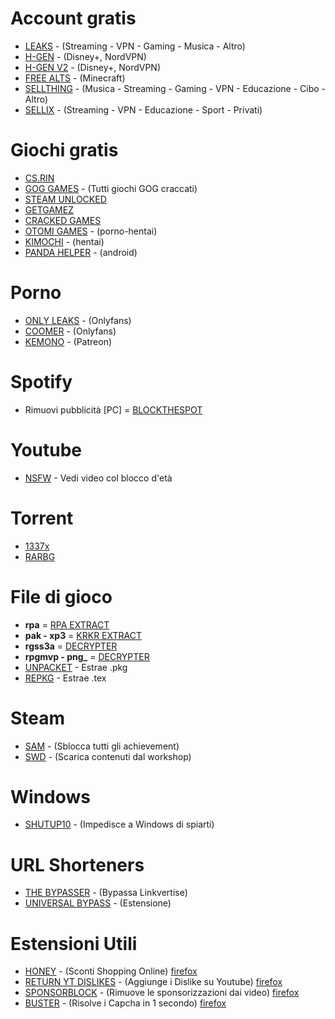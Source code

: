 # Account gratis
- [LEAKS](https://leak.sx/) - (Streaming - VPN - Gaming - Musica - Altro)
- [H-GEN](https://h-gen.to/) - (Disney+, NordVPN)
- [H-GEN V2](https://beta.h-gen.to/) - (Disney+, NordVPN)
- [FREE ALTS](https://freealts.pw/minecraft) - (Minecraft)
- [SELLTHING](https://sellthing.co/) - (Musica - Streaming - Gaming - VPN - Educazione - Cibo - Altro)
- [SELLIX](https://accountslayer.sellix.io/) - (Streaming - VPN - Educazione - Sport - Privati)

# Giochi gratis
- [CS.RIN](https://cs.rin.ru/forum/)
- [GOG GAMES](https://gog-games.com/) - (Tutti giochi GOG craccati)
- [STEAM UNLOCKED](https://steamunlocked.net/)
- [GETGAMEZ](https://getgamez.net/)
- [CRACKED GAMES](https://cracked-games.org/)
- [OTOMI GAMES](https://otomi-games.com/) - (porno-hentai)
- [KIMOCHI](https://kimochi.info/) - (hentai)
- [PANDA HELPER](https://panda-helper.it.malavida.com/android/) - (android)

# Porno
- [ONLY LEAKS](https://pornleaks.in/) - (Onlyfans)
- [COOMER](https://coomer.party) - (Onlyfans)
- [KEMONO](https://kemono.party/) - (Patreon)

# Spotify
- Rimuovi pubblicità [PC] = [BLOCKTHESPOT](https://github.com/mrpond/BlockTheSpot#installationupdate)

# Youtube
- [NSFW](https://youtubensfw.com/) - Vedi video col blocco d'età

# Torrent
- [1337x](https://1337x.to/)
- [RARBG](https://rarbg.to)


# File di gioco
- **rpa** = [RPA EXTRACT](https://iwanplays.itch.io/rpaex)
- **pak - xp3** = [KRKR EXTRACT](https://xmoeproject.github.io/KrkrExtract/)
- **rgss3a** = [DECRYPTER](https://wiki.rpgmaker.es/ayuda/utilidades/rpg-maker-xp-vx-vx-ace-decrypter)
- **rpgmvp - png_** = [DECRYPTER](https://petschko.org/tools/mv_decrypter/#restore-images)
- [UNPACKET](https://wetranslate.thiscould.work/scene.pkg/) - Estrae .pkg
- [REPKG](https://github.com/notscuffed/repkg) - Estrae .tex

# Steam
- [SAM](https://github.com/gibbed/SteamAchievementManager/releases/tag/7.0.25) - (Sblocca tutti gli achievement)
- [SWD](https://steamworkshopdownloader.io/) - (Scarica contenuti dal workshop)

# Windows
- [SHUTUP10](https://www.oo-software.com/en/shutup10) - (Impedisce a Windows di spiarti)

# URL Shorteners
- [THE BYPASSER](https://thebypasser.com/) - (Bypassa Linkvertise)
- [UNIVERSAL BYPASS](https://universal-bypass.org/) - (Estensione)

# Estensioni Utili
- [HONEY](https://chrome.google.com/webstore/detail/honey/bmnlcjabgnpnenekpadlanbbkooimhnj) - (Sconti Shopping Online) [firefox](https://addons.mozilla.org/it/firefox/addon/honey/?utm_source=addons.mozilla.org&utm_medium=referral&utm_content=search)
- [RETURN YT DISLIKES](https://chrome.google.com/webstore/detail/return-youtube-dislike/gebbhagfogifgggkldgodflihgfeippi) - (Aggiunge i Dislike su Youtube) [firefox](https://addons.mozilla.org/it/firefox/addon/return-youtube-dislikes/?utm_source=addons.mozilla.org&utm_medium=referral&utm_content=search)
- [SPONSORBLOCK](https://chrome.google.com/webstore/detail/sponsorblock-for-youtube/mnjggcdmjocbbbhaepdhchncahnbgone) - (Rimuove le sponsorizzazioni dai video) [firefox](https://addons.mozilla.org/it/firefox/addon/sponsorblock/)
- [BUSTER](https://chrome.google.com/webstore/detail/buster-captcha-solver-for/mpbjkejclgfgadiemmefgebjfooflfhl) - (Risolve i Capcha in 1 secondo) [firefox](https://addons.mozilla.org/it/firefox/addon/buster-captcha-solver/?utm_source=addons.mozilla.org&utm_medium=referral&utm_content=search)
